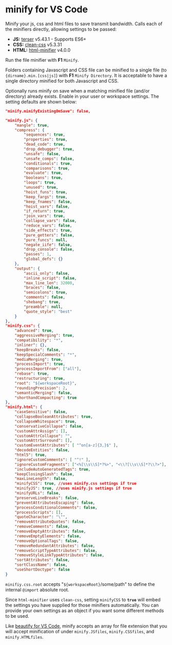 # minify for VS Code

Minify your js, css and html files to save transmit bandwidth. Calls each of the minifiers directly, allowing settings to be passed:

- **JS:** [terser](https://github.com/terser-js/terser) v5.43.1 - Supports ES6+
- **CSS:** [clean-css](https://github.com/jakubpawlowicz/clean-css) v5.3.31
- **HTML:** [html-minifier](http://kangax.github.io/html-minifier/) v4.0.0

Run the file minifier with **F1** `Minify`.

Folders containing Javascript and CSS file can be minified to a single file (to `{dirname}.min.[css|js]`) with **F1** `Minify Directory`. It is acceptable to have a single directory minified for both Javascript and CSS.

Optionally runs minify on save when a matching minified file (and/or directory) already exists. Enable in your user or workspace settings. The setting defaults are shown below:

```json
"minify.minifyExistingOnSave": false,

"minify.js": {
	"mangle": true,
	"compress": {
		"sequences": true,
		"properties": true,
		"dead_code": true,
		"drop_debugger": true,
		"unsafe": false,
		"unsafe_comps": false,
		"conditionals": true,
		"comparisons": true,
		"evaluate": true,
		"booleans": true,
		"loops": true,
		"unused": true,
		"hoist_funs": true,
		"keep_fargs": true,
		"keep_fnames": false,
		"hoist_vars": false,
		"if_return": true,
		"join_vars": true,
		"collapse_vars": false,
		"reduce_vars": false,
		"side_effects": true,
		"pure_getters": false,
		"pure_funcs": null,
		"negate_iife": false,
		"drop_console": false,
		"passes": 1,
		"global_defs": {}
	},
	"output": {
		"ascii_only": false,
		"inline_script": false,
		"max_line_len": 32000,
		"braces": false,
		"semicolons": true,
		"comments": false,
		"shebang": true,
		"preamble": null,
		"quote_style": "best"
	}
},
"minify.css": {
	"advanced": true,
	"aggressiveMerging": true,
	"compatibility": "*",
	"inliner": {},
	"keepBreaks": false,
	"keepSpecialComments": "*",
	"mediaMerging": true,
	"processImport": true,
	"processImportFrom": ["all"],
	"rebase": true,
	"restructuring": true,
	"root": "${workspaceRoot}",
	"roundingPrecision": 2,
	"semanticMerging": false,
	"shorthandCompacting": true
},
"minify.html": {
	"caseSensitive": false,
	"collapseBooleanAttributes": true,
	"collapseWhitespace": true,
	"conservativeCollapse": false,
	"customAttrAssign": [],
	"customAttrCollapse": "",
	"customAttrSurround": [],
	"customEventAttributes": [ "^on[a-z]{3,}$" ],
	"decodeEntities": false,
	"html5": true,
	"ignoreCustomComments": [ "^!" ],
	"ignoreCustomFragments": ["<%[\\s\\S]*?%>", "<\\?[\\s\\S]*?\\?>"],
	"includeAutoGeneratedTags": true,
	"keepClosingSlash": false,
	"maxLineLength": false,
	"minifyCSS": true, //uses minify.css settings if true
	"minifyJS": true, //uses minify.js settings if true
	"minifyURLs": false,
	"preserveLineBreaks": false,
	"preventAttributesEscaping": false,
	"processConditionalComments": false,
	"processScripts": [],
	"quoteCharacter": "\"",
	"removeAttributeQuotes": false,
	"removeComments": false,
	"removeEmptyAttributes": false,
	"removeEmptyElements": false,
	"removeOptionalTags": false,
	"removeRedundantAttributes": false,
	"removeScriptTypeAttributes": false,
	"removeStyleLinkTypeAttributes": false,
	"sortAttributes": false,
	"sortClassName": false,
	"useShortDoctype": false
}
```

`minifiy.css.root` accepts "`${workspaceRoot}`/some/path" to define the internal `@import` absolute root.

Since `html-minifier` uses `clean-css`, setting `minifyCSS` to **`true`** will embed the settings you have supplied for those minifiers automatically. You can provide your own settings as an object if you want some different methods to be used.

Like [beautify for VS Code](https://marketplace.visualstudio.com/items/HookyQR.beautify), minify accepts an array for file extension that you will accept minification of under `minify.JSfiles`, `minify.CSSfiles`, and `minify.HTMLfiles`.

